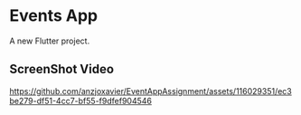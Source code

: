# Events App

A new Flutter project.

## ScreenShot Video

https://github.com/anzjoxavier/EventAppAssignment/assets/116029351/ec3be279-df51-4cc7-bf55-f9dfef904546

